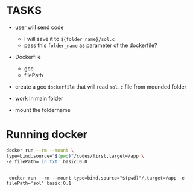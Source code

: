 # TASKS

* user will send code
  * I will save it to `${folder_name}/sol.c` 
  * pass this `folder_name` as parameter of the dockerfile?
* Dockerfile 
  * gcc
  * filePath

* create a gcc `dockerfile` that will read `sol.c` file from mounded folder 

* work in main folder
* mount the foldername 


# Running docker 

```sh
docker run --rm --mount \
type=bind,source="$(pwd)"/codes/first,target=/app \
-e filePath='in.txt' basic:0.0
```

```

 docker run --rm --mount type=bind,source="$(pwd)"/,target=/app -e filePath='sol' basic:0.1

```

